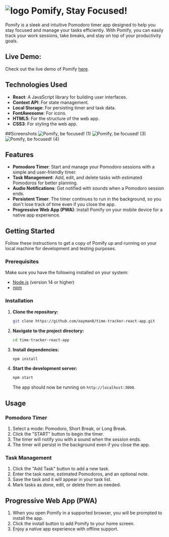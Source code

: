 # ![logo](https://github.com/oayman0/time-tracker-react-app/assets/37955772/f43f0b5b-834a-45eb-bbea-11824cd5191c) Pomify, Stay Focused! 

Pomify is a sleek and intuitive Pomodoro timer app designed to help you stay focused and manage your tasks efficiently. With Pomify, you can easily track your work sessions, take breaks, and stay on top of your productivity goals.

## Live Demo:
Check out the live demo of Pomify [here](https://debi-tracker.onrender.com/).

## Technologies Used

- **React**: A JavaScript library for building user interfaces.
- **Context API**: For state management.
- **Local Storage**: For persisting timer and task data.
- **FontAwesome**: For icons.
- **HTML5**: For the structure of the web app.
- **CSS3**: For styling the web app.


##Screenshots
![Pomify, be focused! (1)](https://github.com/oayman0/time-tracker-react-app/assets/37955772/f35f618a-910c-482e-b6b3-2b9114bbc514)
![Pomify, be focused! (3)](https://github.com/oayman0/time-tracker-react-app/assets/37955772/e9109a17-4672-44da-8081-fe36f0f1a18e)     ![Pomify, be focused! (4)](https://github.com/oayman0/time-tracker-react-app/assets/37955772/43648b6e-5533-4124-85bf-a7a8a5e717b3)

## Features

- **Pomodoro Timer**: Start and manage your Pomodoro sessions with a simple and user-friendly timer.
- **Task Management**: Add, edit, and delete tasks with estimated Pomodoros for better planning.
- **Audio Notifications**: Get notified with sounds when a Pomodoro session ends.
- **Persistent Timer**: The timer continues to run in the background, so you don't lose track of time even if you close the app.
- **Progressive Web App (PWA)**: Install Pomify on your mobile device for a native app experience.

## Getting Started

Follow these instructions to get a copy of Pomify up and running on your local machine for development and testing purposes.

### Prerequisites

Make sure you have the following installed on your system:

- [Node.js](https://nodejs.org/) (version 14 or higher)
- [npm](https://www.npmjs.com/)

### Installation

1. **Clone the repository:**

    ```bash
    git clone https://github.com/oayman0/time-tracker-react-app.git
    ```

2. **Navigate to the project directory:**

    ```bash
    cd time-tracker-react-app
    ```

3. **Install dependencies:**

    ```bash
    npm install
    ```

4. **Start the development server:**

    ```bash
    npm start
    ```

    The app should now be running on `http://localhost:3000`.

## Usage

### Pomodoro Timer

1. Select a mode: Pomodoro, Short Break, or Long Break.
2. Click the "START" button to begin the timer.
3. The timer will notify you with a sound when the session ends.
4. The timer will persist in the background even if you close the app.

### Task Management

1. Click the "Add Task" button to add a new task.
2. Enter the task name, estimated Pomodoros, and an optional note.
3. Save the task and it will appear in your task list.
4. Mark tasks as done, edit, or delete them as needed.

## Progressive Web App (PWA)

1. When you open Pomify in a supported browser, you will be prompted to install the app.
2. Click the install button to add Pomify to your home screen.
3. Enjoy a native app experience with offline support.
